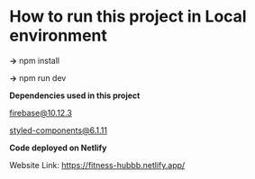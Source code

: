 # How to run this project in Local environment

**->** npm install

**->** npm run dev

**Dependencies used in this project**

firebase@10.12.3

styled-components@6.1.11

**Code deployed on Netlify**

Website Link: https://fitness-hubbb.netlify.app/

